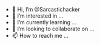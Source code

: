 - 👋 Hi, I’m @Sarcastichacker
- 👀 I’m interested in ...
- 🌱 I’m currently learning ...
- 💞️ I’m looking to collaborate on ...
- 📫 How to reach me ...

<!---
Sarcastichacker/Sarcastichacker is a ✨ special ✨ repository because its `README.md` (this file) appears on your GitHub profile.
You can click the Preview link to take a look at your changes.
--->
